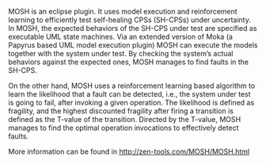 MOSH is an eclipse plugin. It uses model execution and reinforcement learning to efficiently test self-healing CPSs (SH-CPSs) under uncertainty. In MOSH, the expected behaviors of the SH-CPS under test are specified as executable UML state machines. Via an extended version of Moka (a Papyrus based UML model execution plugin) MOSH can execute the models together with the system under test. By checking the system’s actual behaviors against the expected ones, MOSH manages to find faults in the SH-CPS. 

On the other hand, MOSH uses a reinforcement learning based algorithm to learn the likelihood that a fault can be detected, i.e., the system under test is going to fail, after invoking a given operation. The likelihood is defined as fragility, and the highest discounted fragility after firing a transition is defined as the T-value of the transition. Directed by the T-value, MOSH manages to find the optimal operation invocations to effectively detect faults. 

More information can be found in http://zen-tools.com/MOSH/MOSH.html

